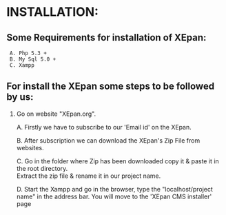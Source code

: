 # INSTALLATION:

## Some Requirements for installation of XEpan:
     A. Php 5.3 +
     B. My Sql 5.0 +
     C. Xampp 

## For install the XEpan some steps to be followed by us:
1. Go on website "XEpan.org".

   A. Firstly we have to subscribe to our 'Email id' on the XEpan.
   
   B. After subscription we can download the XEpan's Zip File from websites.
    
   C. Go in the folder where Zip has been downloaded copy it & paste it in the root directory.   
      Extract the zip file & rename it in our project name.
   
   D. Start the Xampp and go in the browser, type the "localhost/project name" in the address bar.
      You will move to the 'XEpan CMS installer' page 
